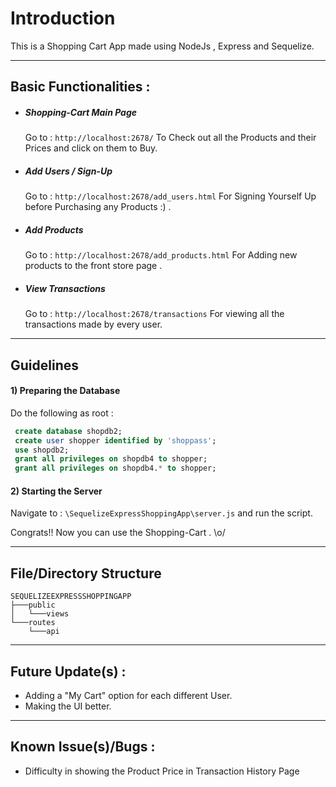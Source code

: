 # Introduction

This is a Shopping Cart App made using NodeJs , Express and Sequelize.

---

## Basic Functionalities :

-  ##### Shopping-Cart Main Page
   Go to : 
   `http://localhost:2678/`
   To Check out all the Products and their Prices and click on them to Buy.

-  ##### Add Users / Sign-Up
   Go to : 
   `http://localhost:2678/add_users.html`
   For Signing Yourself Up before Purchasing any Products :) .

-  ##### Add Products
   Go to : 
   `http://localhost:2678/add_products.html`
   For Adding new products to the front store page .

-  ##### View Transactions
   Go to : 
   `http://localhost:2678/transactions`
   For viewing all the transactions made by every user. 


---
## Guidelines

#### 1) Preparing the Database
Do the following as root :

```sql
 create database shopdb2;
 create user shopper identified by 'shoppass';
 use shopdb2;
 grant all privileges on shopdb4 to shopper;
 grant all privileges on shopdb4.* to shopper;
```
#### 2) Starting the Server
Navigate to : `\SequelizeExpressShoppingApp\server.js` and run the script.

Congrats!! Now you can use the Shopping-Cart . \o/

---

## File/Directory Structure 

```
SEQUELIZEEXPRESSSHOPPINGAPP
├───public
│   └───views
└───routes
    └───api
```

---

## Future Update(s) :

- Adding a "My Cart" option for each different User.
- Making the UI better.

---
## Known Issue(s)/Bugs :

- Difficulty in showing the Product Price in Transaction History Page

